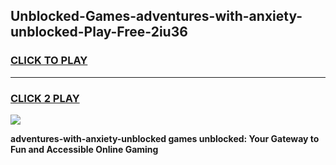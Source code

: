 
## Unblocked-Games-adventures-with-anxiety-unblocked-Play-Free-2iu36
<h3>
<a href="https://premium76.site?title=adventures-with-anxiety-unblocked&ref=20M">CLICK TO PLAY</a></h3>
<hr>

<h3>
<a href="https://premium76.site?title=adventures-with-anxiety-unblocked&ref=20M">CLICK 2 PLAY</a>
  
</h3>

<a href="https://premium76.site?title=adventures-with-anxiety-unblocked&ref=19M"><img src="https://clearcache.store/games.png"></a>


**adventures-with-anxiety-unblocked games unblocked: Your Gateway to Fun and Accessible Online Gaming**
